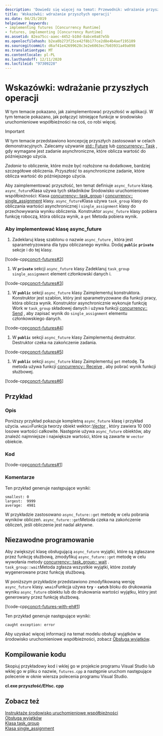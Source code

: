 ```yaml
---
description: 'Dowiedz się więcej na temat: Przewodnik: wdrażanie przyszłych'
title: 'Wskazówki: wdrażanie przyszłych operacji'
ms.date: 04/25/2019
helpviewer_keywords:
- implementing futures [Concurrency Runtime]
- futures, implementing [Concurrency Runtime]
ms.assetid: 82ea75cc-aaec-4452-b10d-8abce0a87e5b
ms.openlocfilehash: b2ea0b273f25ce42f8b177ce2d8e4b4aef195109
ms.sourcegitcommit: d6af41e42699628c3e2e6063ec7b03931a49a098
ms.translationtype: MT
ms.contentlocale: pl-PL
ms.lasthandoff: 12/11/2020
ms.locfileid: "97309228"
---
```

# <a name="walkthrough-implementing-futures"></a>Wskazówki: wdrażanie przyszłych operacji

W tym temacie pokazano, jak zaimplementować przyszłość w aplikacji. W tym temacie pokazano, jak połączyć istniejące funkcje w środowisko uruchomieniowe współbieżności na coś, co robi więcej.

> [!IMPORTANT]
> W tym temacie przedstawiono koncepcję przyszłych zastosowań w celach demonstracyjnych. Zalecamy używanie [std:: Future](../../standard-library/future-class.md) lub [concurrency:: Task](../../parallel/concrt/reference/task-class.md) , gdy wymagane jest zadanie asynchroniczne, które oblicza wartość do późniejszego użycia.

*Zadanie* to obliczenie, które może być rozłożone na dodatkowe, bardziej szczegółowe obliczenia. *Przyszłość* to asynchroniczne zadanie, które oblicza wartość do późniejszego użycia.

Aby zaimplementować przyszłość, ten temat definiuje `async_future` klasę. `async_future`Klasa używa tych składników Środowisko uruchomieniowe współbieżności: Klasa [concurrency:: task_group](reference/task-group-class.md) i [concurrency:: single_assignment](../../parallel/concrt/reference/single-assignment-class.md) klasy. `async_future`Klasa używa `task_group` klasy do obliczania wartości asynchronicznej i `single_assignment` klasy do przechowywania wyniku obliczenia. Konstruktor `async_future` klasy pobiera funkcję roboczą, która oblicza wynik, a `get` Metoda pobiera wynik.

### <a name="to-implement-the-async_future-class"></a>Aby implementować klasę async_future

1. Zadeklaruj klasę szablonu o nazwie `async_future` , która jest sparametryzowana dla typu obliczanego wyniku. Dodaj **`public`** **`private`** sekcje i do tej klasy.

[!code-cpp[concrt-futures#2](../../parallel/concrt/codesnippet/cpp/walkthrough-implementing-futures_1.cpp)]

1. W **`private`** sekcji `async_future` klasy Zadeklaruj `task_group` `single_assignment` element członkowski danych i.

[!code-cpp[concrt-futures#3](../../parallel/concrt/codesnippet/cpp/walkthrough-implementing-futures_2.cpp)]

1. W **`public`** sekcji `async_future` klasy Zaimplementuj konstruktora. Konstruktor jest szablon, który jest sparametryzowane dla funkcji pracy, która oblicza wynik. Konstruktor asynchronicznie wykonuje funkcję Work w `task_group` składowej danych i używa funkcji [concurrency:: Send](reference/concurrency-namespace-functions.md#send) , aby zapisać wynik do `single_assignment` elementu członkowskiego danych.

[!code-cpp[concrt-futures#4](../../parallel/concrt/codesnippet/cpp/walkthrough-implementing-futures_3.cpp)]

1. W **`public`** sekcji `async_future` klasy Zaimplementuj destruktor. Destruktor czeka na zakończenie zadania.

[!code-cpp[concrt-futures#5](../../parallel/concrt/codesnippet/cpp/walkthrough-implementing-futures_4.cpp)]

1. W **`public`** sekcji `async_future` klasy Zaimplementuj `get` metodę. Ta metoda używa funkcji [concurrency:: Receive](reference/concurrency-namespace-functions.md#receive) , aby pobrać wynik funkcji służbowej.

[!code-cpp[concrt-futures#6](../../parallel/concrt/codesnippet/cpp/walkthrough-implementing-futures_5.cpp)]

## <a name="example"></a>Przykład

### <a name="description"></a>Opis

Poniższy przykład pokazuje kompletną `async_future` klasę i przykład użycia. `wmain`Funkcja tworzy obiekt wektor::[Vector](../../standard-library/vector-class.md) , który zawiera 10 000 losowe wartości całkowite. Następnie używa `async_future` obiektów, aby znaleźć najmniejsze i największe wartości, które są zawarte w `vector` obiekcie.

### <a name="code"></a>Kod

[!code-cpp[concrt-futures#1](../../parallel/concrt/codesnippet/cpp/walkthrough-implementing-futures_6.cpp)]

### <a name="comments"></a>Komentarze

Ten przykład generuje następujące wyniki:

```Output
smallest: 0
largest:  9999
average:  4981
```

W przykładzie zastosowano `async_future::get` metodę w celu pobrania wyników obliczeń. `async_future::get`Metoda czeka na zakończenie obliczeń, jeśli obliczenie jest nadal aktywne.

## <a name="robust-programming"></a>Niezawodne programowanie

Aby zwiększyć klasę obsługującą `async_future` wyjątki, które są zgłaszane przez funkcję służbową, zmodyfikuj `async_future::get` metodę w celu wywołania metody [concurrency:: task_group:: wait](reference/task-group-class.md#wait) . `task_group::wait`Metoda zgłasza wszystkie wyjątki, które zostały wygenerowane przez funkcję służbową.

W poniższym przykładzie przedstawiono zmodyfikowaną wersję `async_future` klasy. `wmain`Funkcja używa **`try`** - **`catch`** bloku do drukowania wyniku `async_future` obiektu lub do drukowania wartości wyjątku, który jest generowany przez funkcję służbową.

[!code-cpp[concrt-futures-with-eh#1](../../parallel/concrt/codesnippet/cpp/walkthrough-implementing-futures_7.cpp)]

Ten przykład generuje następujące wyniki:

```Output
caught exception: error
```

Aby uzyskać więcej informacji na temat modelu obsługi wyjątków w środowisko uruchomieniowe współbieżności, zobacz [Obsługa wyjątków](../../parallel/concrt/exception-handling-in-the-concurrency-runtime.md).

## <a name="compiling-the-code"></a>Kompilowanie kodu

Skopiuj przykładowy kod i wklej go w projekcie programu Visual Studio lub wklej go w pliku o nazwie, `futures.cpp` a następnie uruchom następujące polecenie w oknie wiersza polecenia programu Visual Studio.

**cl.exe przyszłość/EHsc. cpp**

## <a name="see-also"></a>Zobacz też

[Instruktaże środowisko uruchomieniowe współbieżności](../../parallel/concrt/concurrency-runtime-walkthroughs.md)<br/>
[Obsługa wyjątków](../../parallel/concrt/exception-handling-in-the-concurrency-runtime.md)<br/>
[Klasa task_group](reference/task-group-class.md)<br/>
[Klasa single_assignment](../../parallel/concrt/reference/single-assignment-class.md)
